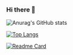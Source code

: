 ### Hi there 👋

<!--
**thiere18/thiere18** is a ✨ _special_ ✨ repository because its `README.md` (this file) appears on your GitHub profile.

Here are some ideas to get you started:

- 🔭 I’m currently working on ...
- 🌱 I’m currently learning ...
- 👯 I’m looking to collaborate on ...
- 🤔 I’m looking for help with ...
- 💬 Ask me about ...
- 📫 How to reach me: ...
- 😄 Pronouns: ...
- ⚡ Fun fact: ...
-->
![Anurag's GitHub stats](https://github-readme-stats.vercel.app/api?username=thiere18&show_icons=true&theme=radical)

[![Top Langs](https://github-readme-stats.vercel.app/api/top-langs/?username=thiere18&layout=compact)](https://github.com/anuraghazra/github-readme-stats)

[![Readme Card](https://github-readme-stats.vercel.app/api/pin/?username=thiere18&repo=github-readme-stats)](https://github.com/anuraghazra/github-readme-stats)
